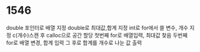 # 1546
double 포인터로 배열 지정
double로 최대값,합계 지정
int로 for에서 쓸 변수, 개수 지정
c(개수)스캔 후 calloc으로 공간 할당
첫번째 for로 배열입력, 최대값 찾음
두번째 for로 배열 변경, 합계 입력
그 후로 합계를 개수로 나눈 값 출력